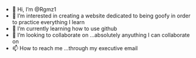 - 👋 Hi, I’m @Rgmz1
- 👀 I’m interested in creating a website dedicated to being goofy in order to practice everything I learn
- 🌱 I’m currently learning how to use github   
- 💞️ I’m looking to collaborate on ...absolutely anyuthing I can collaborate on 
- 📫 How to reach me ...through my executive email

<!---
Rgmz1/Rgmz1 is a ✨ special ✨ repository because its `README.md` (this file) appears on your GitHub profile.
You can click the Preview link to take a look at your changes.
--->
